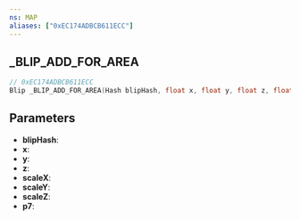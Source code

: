 ```yaml
---
ns: MAP
aliases: ["0xEC174ADBCB611ECC"]
---
```

## _BLIP_ADD_FOR_AREA

```c
// 0xEC174ADBCB611ECC
Blip _BLIP_ADD_FOR_AREA(Hash blipHash, float x, float y, float z, float scaleX, float scaleY, float scaleZ, int p7);
```

## Parameters
* **blipHash**:
* **x**:
* **y**:
* **z**:
* **scaleX**:
* **scaleY**:
* **scaleZ**:
* **p7**:

